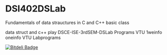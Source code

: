 DSI402DSLab
===========
Fundamentals of data strauctures in C and C++ basic class

data struct and c++ play DSCE-ISE-3rdSEM-DSLab Programs VTU 1weinfo oneinfo VTU Labprograms


[![Bitdeli Badge](https://d2weczhvl823v0.cloudfront.net/1we/402dslab/trend.png)](https://bitdeli.com/free "Bitdeli Badge")

